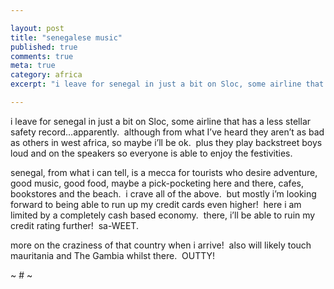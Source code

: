 ```yaml
---

layout: post
title: "senegalese music"
published: true
comments: true
meta: true
category: africa
excerpt: "i leave for senegal in just a bit on Sloc, some airline that has a less stellar safety record…apparently.  although from what I’ve heard they aren’t as bad as others in west africa, so maybe i’ll be ok.  plus they play backstreet boys loud and on the speakers so everyone is able to enjoy the festivities. "

---
```


i leave for senegal in just a bit on Sloc, some airline that has a less stellar safety record…apparently.  although from what I’ve heard they aren’t as bad as others in west africa, so maybe i’ll be ok.  plus they play backstreet boys loud and on the speakers so everyone is able to enjoy the festivities.  

senegal, from what i can tell, is a mecca for tourists who desire adventure, good music, good food, maybe a pick-pocketing here and there, cafes, bookstores and the beach.  i crave all of the above.  but mostly i’m looking forward to being able to run up my credit cards even higher!  here i am limited by a completely cash based economy.  there, i’ll be able to ruin my credit rating further!  sa-WEET.  

more on the craziness of that country when i arrive!  also will likely touch mauritania and The Gambia whilst there.  OUTTY!

~ # ~